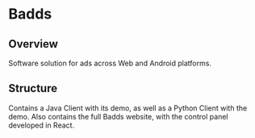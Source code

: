 # Badds

## Overview
Software solution for ads across Web and Android platforms.

## Structure
Contains a Java Client with its demo, as well as a Python Client with the demo.
Also contains the full Badds website, with the control panel developed in React.